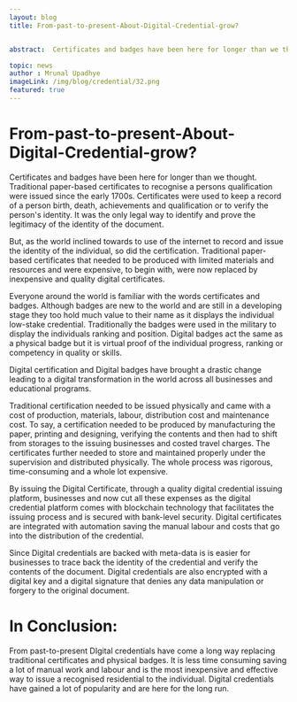 ```yaml
---
layout: blog
title: From-past-to-present-About-Digital-Credential-grow?


abstract:  Certificates and badges have been here for longer than we thought. Traditional paper-based certificates to recognise a persons qualification were issued since the early 1700s. Certificates were used to keep a record of a person birth, death, achievements and qualification or to verify the person's identity. It was the only legal way to identify and prove the legitimacy of the identity of the document.

topic: news
author : Mrunal Upadhye
imageLink: /img/blog/credential/32.png
featured: true
---
```


# From-past-to-present-About-Digital-Credential-grow?


Certificates and badges have been here for longer than we thought. Traditional paper-based certificates to recognise a persons qualification were issued since the early 1700s. Certificates were used to keep a record of a person birth, death, achievements and qualification or to verify the person's identity. It was the only legal way to identify and prove the legitimacy of the identity of the document.

But, as the world inclined towards to use of the internet to record and issue the identity of the individual, so did the certification. Traditional paper-based certificates that needed to be produced with limited materials and resources and were expensive, to begin with, were now replaced by inexpensive and quality digital certificates.

Everyone around the world is familiar with the words certificates and badges. Although badges are new to the world and are still in a developing stage they too hold much value to their name as it displays the individual low-stake credential. Traditionally the badges were used in the military to display the individuals ranking and position. Digital badges act the same as a physical badge but it is virtual proof of the individual progress, ranking or competency in quality or skills.

Digital certification and Digital badges have brought a drastic change leading to a digital transformation in the world across all businesses and educational programs. 

Traditional certification needed to be issued physically and came with a cost of production, materials, labour, distribution cost and maintenance cost. To say, a certification needed to be produced by manufacturing the paper, printing and designing, verifying the contents and then had to shift from storages to the issuing businesses and costed travel charges. The certificates further needed to store and maintained properly under the supervision and distributed physically. The whole process was rigorous, time-consuming and a whole lot expensive.

By issuing the Digital Certificate, through a quality digital credential issuing platform, businesses and now cut all these expenses as the digital credential platform comes with blockchain technology that facilitates the issuing process and is secured with bank-level security. Digital certificates are integrated with automation saving the manual labour and costs that go into the distribution of the credential.

Since Digital credentials are backed with meta-data is is easier for businesses to trace back the identity of the credential and verify the contents of the document. Digital credentials are also encrypted with a digital key and a digital signature that denies any data manipulation or forgery to the original document.

# In Conclusion:

From past-to-present DIgital credentials have come a long way replacing traditional certificates and physical badges. It is less time consuming saving a lot of manual work and labour and is the most inexpensive and effective way to issue a recognised residential to the individual. Digital credentials have gained a lot of popularity and are here for the long run.






